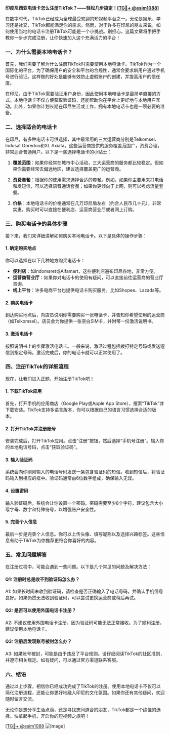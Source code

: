 **印度尼西亚电话卡怎么注册TikTok？——轻松几步搞定！[[TG💪+ @esim1088](https://t.me/s/esim1088)]**

在数字时代，TikTok已经成为全球最受欢迎的短视频平台之一。无论是娱乐、学习还是社交，TikTok都能满足你的需求。然而，对于许多在印尼的朋友来说，如何使用当地的电话卡注册TikTok可能是一个小挑战。别担心，这篇文章将手把手教你一步步完成注册，让你快速加入这个充满活力的平台！

### 一、为什么需要本地电话卡？

首先，我们需要了解为什么注册TikTok时需要使用本地电话卡。TikTok作为一个国际化的平台，为了确保用户的安全和平台的合规性，通常会要求新用户通过手机号进行验证。这样做的好处是能够有效防止虚假账户的创建，并提高用户的信任度。

在印尼，由于TikTok需要验证用户身份，因此使用本地电话卡是最简单直接的方式。本地电话卡不仅方便获取验证码，还能帮助你在平台上更好地与本地用户互动。此外，如果你计划长期在印尼生活或工作，拥有本地电话卡也是一项必要的准备。

### 二、选择适合的电话卡

在印尼，有多种电话卡可供选择，其中最常用的三大运营商分别是Telkomsel、Indosat Ooredoo和XL Axiata。这些运营商提供的服务覆盖范围广，资费合理，非常适合普通用户。以下是一些选择电话卡的小贴士：

1. **覆盖范围**：如果你经常在城市中心活动，三大运营商的服务都比较稳定。但如果你需要经常去偏远地区，建议选择覆盖更广的运营商。
   
2. **资费套餐**：根据你的使用需求选择合适的套餐。例如，如果你主要用来打电话和发短信，可以选择语音通话套餐；如果你更倾向于上网，则可以考虑流量套餐。

3. **价格**：本地电话卡的价格通常在几万印尼盾左右（约合人民币几十元），非常实惠。购买时可以直接在便利店、运营商营业厅或者网上订购。

### 三、购买电话卡的具体步骤

接下来，我们来详细讲解如何购买本地电话卡。以下是具体的操作步骤：

#### 1. 确定购买地点

你可以选择在以下几种地方购买电话卡：
- **便利店**：如Indomaret或Alfamart，这些便利店遍布印尼各地，非常方便。
- **运营商营业厅**：如果你对电话卡的使用有疑问，可以直接前往运营商的营业厅咨询。
- **线上平台**：许多电商平台也提供电话卡购买服务，比如Shopee、Lazada等。

#### 2. 购买电话卡

到达购买地点后，向店员说明你需要购买一张电话卡，并告知你希望使用的运营商（如Telkomsel）。店员会为你提供一张空白SIM卡，并附带一份激活说明书。

#### 3. 激活电话卡

按照说明书上的步骤激活电话卡。一般来说，激活过程包括拨打特定号码或发送短信到指定号码。激活完成后，你的电话卡就可以正常使用了。

### 四、注册TikTok的详细流程

现在，让我们进入正题，开始注册TikTok吧！

#### 1. 下载TikTok应用

首先，打开手机的应用商店（Google Play或Apple App Store），搜索“TikTok”并下载安装。TikTok支持多语言版本，你可以根据自己的语言习惯选择合适的版本。

#### 2. 打开TikTok并注册账号

安装完成后，打开TikTok应用。点击“注册”按钮，然后选择“手机号注册”。输入你的本地电话号码，点击“获取验证码”。

#### 3. 输入验证码

系统会向你刚刚输入的电话号码发送一条包含验证码的短信。收到短信后，将验证码输入到相应的框中。验证码通常由6位数字组成，确保输入无误。

#### 4. 设置密码

输入验证码后，系统会让你设置一个密码。密码需要至少8个字符，建议包含大小写字母、数字和特殊符号，以增强账户安全性。

#### 5. 完善个人信息

最后一步是完善个人信息。你可以上传头像、填写昵称以及选择兴趣标签。这些信息有助于TikTok为你推荐更符合你喜好的内容。

### 五、常见问题解答

在注册过程中，可能会遇到一些问题。以下是几个常见的问题及解决方法：

#### Q1: 注册时总是收不到验证码怎么办？
A1: 如果长时间未收到验证码，请检查是否正确输入了电话号码，并确认手机信号良好。如果仍然无法收到验证码，可以尝试更换运营商或稍后再试。

#### Q2: 是否可以使用外国电话卡注册？
A2: 不建议使用外国电话卡注册，因为验证码可能无法正常接收。为了顺利注册，建议使用本地电话卡。

#### Q3: 注册后发现账号被封怎么办？
A3: 如果账号被封，可能是由于违反了平台规则。请仔细阅读TikTok的社区准则，并遵守相关规定。如有疑问，可以通过官方渠道联系客服。

### 六、结语

通过以上步骤，相信你已经成功完成了TikTok的注册。使用本地电话卡不仅可以简化注册流程，还能让你更好地融入印尼的文化氛围。如果你还有其他疑问，欢迎随时留言交流。

无论你是想分享生活点滴，还是寻找志同道合的朋友，TikTok都是一个绝佳的选择。快拿起手机，开启你的短视频之旅吧！

[[TG💪+ @esim1088](https://t.me/s/esim1088) ![Image](https://i.postimg.cc/4NQfJmqS/Snipaste-2025-05-13-00-14-12.png)]